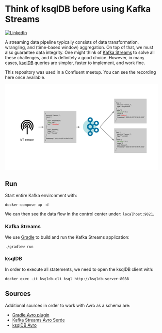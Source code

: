 # Think of ksqlDB before using Kafka Streams

[![LinkedIn][linkedin-shield]][linkedin-url]

A streaming data pipeline typically consists of data transformation, wrangling, and (time-based window) aggregation. On top of that, we must also guarantee data integrity. One might think of [Kafka Streams](https://kafka.apache.org/documentation/streams/) to solve all these challenges, and it is definitely a good choice. However, in many cases, [ksqlDB](https://ksqldb.io/) queries are simpler, faster to implement, and work fine.

This repository was used in a Confluent meetup. You can see the recording here once available.

![](image.png)


## Run

Start entire Kafka environment with:
```shell
docker-compose up -d
```
We can then see the data flow in the control center under:
```localhost:9021```. 

### Kafka Streams

We use [Gradle](https://gradle.org/) to build and run the Kafka Streams application:

```shell
./gradlew run
```

### ksqlDB

In order to execute all statements, we need to open the ksqlDB client with:

```shell
docker exec -it ksqldb-cli ksql http://ksqldb-server:8088
```

## Sources

Additional sources in order to work with Avro as a schema are:

* [Gradle Avro plugin](https://github.com/davidmc24/gradle-avro-plugin)
* [Kafka Streams Avro Serde](https://docs.confluent.io/platform/current/streams/developer-guide/datatypes.html)
* [ksqlDB Avro](https://docs.ksqldb.io/en/latest/reference/serialization/#avro)

[linkedin-shield]: https://img.shields.io/badge/-LinkedIn-black.svg?style=flat-square&logo=linkedin&colorB=555
[linkedin-url]: https://www.linkedin.com/in/patrick-neff-7bb3b21a4/